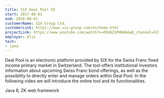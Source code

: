 ```yaml
---
title: SIX Deal Pool UI
start: 2017-09-01
end: 2018-08-01
customerName: SIX Group Ltd.
customerLink: https://www.six-group.com/en/home.html
projectLink: https://www.youtube.com/watch?v=E94bISPHWdA&ab_channel=SIX
employer: Aliz
tech:
- java
---
```


Deal Pool is an electronic platform provided by SIX for the Swiss Franc fixed income primary market in Switzerland. 
The tool offers institutional investors information about upcoming Swiss Franc bond offerings, as well as the possibility to directly enter and manage orders within Deal Pool. 
In the following video we will introduce the online tool and its functionalities.

Java 8, ZK web framework

